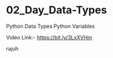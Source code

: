 # 02_Day_Data-Types
Python Data Types
Python Variables

Video Link:- https://bit.ly/3LxXVHm


rajuh
